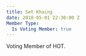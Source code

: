 ```yaml
---
title: Set Khaing
date: 2018-05-01 22:30:00 Z
Member Type:
  Is Voting Member: true
---
```


Voting Member of HOT.